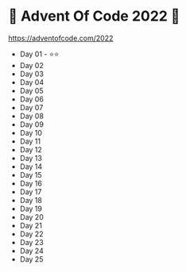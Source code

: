 # 🎁 Advent Of Code 2022 🎄

https://adventofcode.com/2022

* Day 01 - ⭐⭐
* Day 02
* Day 03
* Day 04
* Day 05
* Day 06
* Day 07
* Day 08
* Day 09
* Day 10
* Day 11
* Day 12
* Day 13
* Day 14
* Day 15
* Day 16
* Day 17
* Day 18
* Day 19
* Day 20
* Day 21
* Day 22
* Day 23
* Day 24
* Day 25
